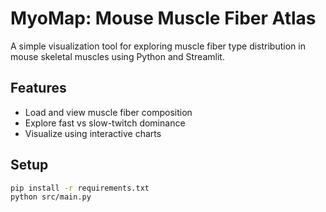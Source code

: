 # MyoMap: Mouse Muscle Fiber Atlas

A simple visualization tool for exploring muscle fiber type distribution in mouse skeletal muscles using Python and Streamlit.

## Features
- Load and view muscle fiber composition
- Explore fast vs slow-twitch dominance
- Visualize using interactive charts

## Setup
```bash
pip install -r requirements.txt
python src/main.py
